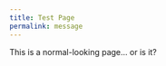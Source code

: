 ```yaml
---
title: Test Page
permalink: message
---
```


This is a normal-look﻿‌​​‌​​​⁠‌‌​‌​​‌⁠‌​​​​​⁠‌​​​‌‌‌⁠‌​​​​‌​⁠‌​​​​​‌⁠‌​​​​‌​⁠‌​​​​‌⁠‌​​​​​⁠‌​‌​‌​​⁠‌‌​‌​​​⁠‌‌​‌​​‌⁠‌‌‌​​‌‌⁠‌​​​​​⁠‌​​​‌​⁠‌‌‌​​‌‌⁠‌‌‌​‌​​⁠‌‌​​‌​‌⁠‌‌​​‌‌‌⁠‌‌​​​​‌⁠‌‌​‌‌‌​⁠‌‌​‌‌‌‌⁠‌‌​​‌‌‌⁠‌‌‌​​‌​⁠‌‌​​​​‌⁠‌‌‌​​​​⁠‌‌​‌​​​⁠‌‌‌‌​​‌⁠‌​​​‌​⁠‌​​​​​⁠‌‌‌​‌​​⁠‌‌​‌​​​⁠‌‌​‌​​‌⁠‌‌​‌‌‌​⁠‌‌​​‌‌‌⁠‌​​​​​⁠‌‌​‌​​‌⁠‌‌‌​​‌‌⁠‌​​​​​⁠‌‌‌​​‌​⁠‌‌​​‌​‌⁠‌‌​​​​‌⁠‌‌​‌‌​​⁠‌‌​‌‌​​⁠‌‌‌‌​​‌⁠‌​​​​​⁠‌‌​​​‌‌⁠‌‌​‌‌‌‌⁠‌‌​‌‌‌‌⁠‌‌​‌‌​​⁠‌​‌‌​​⁠‌​​​​​⁠‌‌​​​​‌⁠‌‌​‌‌‌​⁠‌‌​​‌​​⁠‌​​​​​⁠‌‌‌‌​​‌⁠‌‌​‌‌‌‌⁠‌‌‌​‌​‌⁠‌​​​​​⁠‌‌​​​‌‌⁠‌‌​​​​‌⁠‌‌​‌‌‌​⁠‌​​​​​⁠‌‌‌​​‌‌⁠‌‌​​‌​‌⁠‌‌​‌‌‌​⁠‌‌​​‌​​⁠‌​​​​​⁠‌‌‌​​‌‌⁠‌‌​​‌​‌⁠‌‌​​​‌‌⁠‌‌‌​​‌​⁠‌‌​​‌​‌⁠‌‌‌​‌​​⁠‌​​​​​⁠‌‌​‌‌​‌⁠‌‌​​‌​‌⁠‌‌‌​​‌‌⁠‌‌‌​​‌‌⁠‌‌​​​​‌⁠‌‌​​‌‌‌⁠‌‌​​‌​‌⁠‌‌‌​​‌‌⁠‌​​​​​⁠‌‌‌​‌‌‌⁠‌‌​‌​​‌⁠‌‌‌​‌​​⁠‌‌​‌​​​⁠‌​​​​​⁠‌‌​‌​​‌⁠‌‌‌​‌​​⁠‌​​​​‌⁠‌​​​​​⁠‌​​​‌‌​⁠‌‌‌​‌​‌⁠‌‌​‌‌‌​⁠‌​​​​​⁠‌‌​​‌‌​⁠‌‌​​​​‌⁠‌‌​​​‌‌⁠‌‌‌​‌​​⁠‌‌‌​‌​⁠‌​​​​​⁠‌​‌​‌​​⁠‌‌​‌​​​⁠‌‌​​‌​‌⁠‌​​​​​⁠‌‌‌​‌‌‌⁠‌‌​‌‌‌‌⁠‌‌‌​​‌​⁠‌‌​​‌​​⁠‌​​​​​⁠‌‌‌​​‌‌⁠‌‌‌​‌​​⁠‌‌​​‌​‌⁠‌‌​​‌‌‌⁠‌‌​​​​‌⁠‌‌​‌‌‌​⁠‌‌​‌‌‌‌⁠‌‌​​‌‌‌⁠‌‌‌​​‌​⁠‌‌​​​​‌⁠‌‌‌​​​​⁠‌‌​‌​​​⁠‌‌‌‌​​‌⁠‌​​​​​⁠‌‌​​​‌‌⁠‌‌​‌‌‌‌⁠‌‌​‌‌​‌⁠‌‌​​‌​‌⁠‌‌‌​​‌‌⁠‌​​​​​⁠‌‌​​‌‌​⁠‌‌‌​​‌​⁠‌‌​‌‌‌‌⁠‌‌​‌‌​‌⁠‌​​​​​⁠‌​​​‌‌‌⁠‌‌‌​​‌​⁠‌‌​​‌​‌⁠‌‌​​‌​‌⁠‌‌​‌​‌‌⁠‌​​​​​⁠‌‌‌​​‌‌⁠‌‌‌​‌​​⁠‌‌​​‌​‌⁠‌‌​​‌‌‌⁠‌‌​​​​‌⁠‌‌​‌‌‌​⁠‌‌​‌‌‌‌⁠‌‌​​‌‌‌⁠‌‌‌​​‌​⁠‌‌​​​​‌⁠‌‌‌​​​​⁠‌‌​‌​​​⁠‌‌​‌​​‌⁠‌‌​​​​‌⁠‌​‌‌​​⁠‌​​​​​⁠‌‌‌​‌‌‌⁠‌‌​‌​​​⁠‌‌​‌​​‌⁠‌‌​​​‌‌⁠‌‌​‌​​​⁠‌​​​​​⁠‌‌​​​‌‌⁠‌‌​‌‌‌‌⁠‌‌​‌‌​‌⁠‌‌​​​‌​⁠‌‌​‌​​‌⁠‌‌​‌‌‌​⁠‌‌​​‌​‌⁠‌‌‌​​‌‌⁠‌​​​​​⁠‌‌‌​‌​​⁠‌‌​‌​​​⁠‌‌​​‌​‌⁠‌​​​​​⁠‌‌‌​‌‌‌⁠‌‌​‌‌‌‌⁠‌‌‌​​‌​⁠‌‌​​‌​​⁠‌‌‌​​‌‌⁠‌​​​​​⁠‌‌‌​​‌‌⁠‌‌‌​‌​​⁠‌‌​​‌​‌⁠‌‌​​‌‌‌⁠‌‌​​​​‌⁠‌‌​‌‌‌​⁠‌‌​​​​‌‌⁠‌​‌‌​​‌‌⁠‌‌‌​​‌‌⁠‌​​​​​⁠‌​‌​​​⁠‌‌​​‌‌‌‌⁠‌​​​​​‌‌⁠‌‌​​‌‌‌‌⁠‌​​​​‌​​⁠‌‌​​‌‌‌​⁠‌​‌‌​‌​‌⁠‌‌​​‌‌‌​⁠‌​‌‌​​‌‌⁠‌‌​​‌‌‌​⁠‌​‌‌​​​‌⁠‌‌​​‌‌‌​⁠‌​‌‌‌‌​‌⁠‌‌​​‌‌‌‌⁠‌​​​‌‌​​⁠‌‌​​‌‌‌‌⁠‌​​​​​‌​⁠‌​‌​​‌⁠‌​‌‌​​⁠‌​​​​​⁠‌‌​‌‌​‌⁠‌‌​​‌​‌⁠‌‌​​​​‌⁠‌‌​‌‌‌​⁠‌‌​‌​​‌⁠‌‌​‌‌‌​⁠‌‌​​‌‌‌⁠‌​​​​​⁠‌​​​‌​⁠‌‌​​​‌‌⁠‌‌​‌‌‌‌⁠‌‌‌​‌‌​⁠‌‌​​‌​‌⁠‌‌‌​​‌​⁠‌‌​​‌​‌⁠‌‌​​‌​​⁠‌​​​​​⁠‌‌​‌‌‌‌⁠‌‌‌​​‌​⁠‌​​​​​⁠‌‌​​​‌‌⁠‌‌​‌‌‌‌⁠‌‌​‌‌‌​⁠‌‌​​​‌‌⁠‌‌​​‌​‌⁠‌‌​​​​‌⁠‌‌​‌‌​​⁠‌‌​​‌​‌⁠‌‌​​‌​​⁠‌​​​‌​⁠‌​‌‌​​⁠‌​​​​​⁠‌‌​​​​‌⁠‌‌​‌‌‌​⁠‌‌​​‌​​⁠‌​​​​​⁠‌​‌‌​‌⁠‌‌​​‌‌‌⁠‌‌‌​​‌​⁠‌‌​​​​‌⁠‌‌‌​​​​⁠‌‌​‌​​​⁠‌‌​‌​​‌⁠‌‌​​​​‌⁠‌​​​​​⁠‌​‌​​​⁠‌‌​​‌‌‌​⁠‌​‌‌​​‌‌⁠‌‌​​‌‌‌‌⁠‌​​​​​​‌⁠‌‌​​‌‌‌​⁠‌​‌‌​​​‌⁠‌‌​​‌‌‌‌⁠‌​​​​‌‌​⁠‌‌​​‌‌‌​⁠‌​‌​‌‌‌​⁠‌​‌​​‌⁠‌​​​​​⁠‌‌​‌‌​‌⁠‌‌​​‌​‌⁠‌‌​​​​‌⁠‌‌​‌‌‌​⁠‌‌​‌​​‌⁠‌‌​‌‌‌​⁠‌‌​​‌‌‌⁠‌​​​​​⁠‌​​​‌​⁠‌‌‌​‌‌‌⁠‌‌‌​​‌​⁠‌‌​‌​​‌⁠‌‌‌​‌​​⁠‌‌​‌​​‌⁠‌‌​‌‌‌​⁠‌‌​​‌‌‌⁠‌​​​‌​⁠‌​‌‌‌​⁠‌​​​​​⁠‌​‌​​​⁠‌​‌​‌‌‌⁠‌‌​‌​​‌⁠‌‌​‌​‌‌⁠‌‌​‌​​‌⁠‌‌‌​​​​⁠‌‌​​‌​‌⁠‌‌​​‌​​⁠‌‌​‌​​‌⁠‌‌​​​​‌⁠‌​‌​​‌⁠‌​​​​​⁠‌​​​​​⁠‌​​​​​⁠‌‌​‌⁠‌​‌​⁠‌‌‌‌​​​⁠‌‌​‌‌‌‌⁠‌‌‌‌​​​⁠‌‌​‌‌‌‌⁠‌​‌‌​​⁠‌​​​​​⁠‌​‌​‌​​﻿ing page... or is it?
